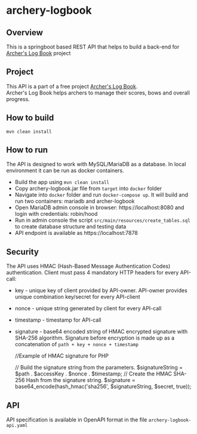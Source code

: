 archery-logbook
=================================

## Overview

This is a springboot based REST API that helps to build a back-end for [Archer's Log Book](https://roundkick.nz/) project

## Project

This API is a part of a free project [Archer's Log Book](https://roundkick.nz/).  
Archer's Log Book helps archers to manage their scores, bows and overall progress.

## How to build

    mvn clean install

## How to run

The API is designed to work with MySQL/MariaDB as a database. In local environment it can be run as docker containers.

- Build the app using `mvn clean install`
- Copy archery-logbook.jar file from `target` into `docker` folder
- Navigate into `docker` folder and run `docker-compose up`. It will build and run two containers: mariadb and archer-logbook
- Open MariaDB admin console in browser: https://localhost:8080 and login with credentials: robin/hood
- Run in admin console the script `src/main/resources/create_tables.sql` to create database structure and testing data
- API endpoint is available as https://localhost:7878 

## Security

The API uses HMAC (Hash-Based Message Authentication Codes) authentication. Client must pass 4 mandatory HTTP headers for every API-call:
- key - unique key of client provided by API-owner. API-owner provides unique combination key/secret for every API-client
- nonce - unique string generated by client for every API-call
- timestamp - timestamp for API-call
- signature - base64 encoded string of HMAC encrypted signature with SHA-256 algorithm. Signature before encryption is made up as
a concatenation of `path + key + nonce + timestamp`


    //Example of HMAC signature for PHP

    // Build the signature string from the parameters.
    $signatureString = $path . $accessKey . $nonce . $timestamp;
    // Create the HMAC SHA-256 Hash from the signature string.
    $signature = base64_encode(hash_hmac('sha256', $signatureString, $secret, true));

## API

API specification is available in OpenAPI format in the file `archery-logbook-api.yaml`